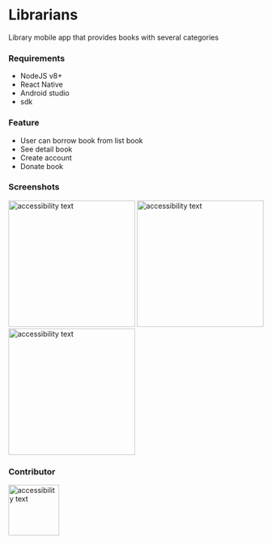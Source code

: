 # Librarians
Library mobile app that provides books with several categories

### Requirements
- NodeJS v8+
- React Native
- Android studio
- sdk

### Feature
- User can borrow book from list book
- See detail book
- Create account
- Donate book

### Screenshots
<p align="left">
  <img src="https://raw.githubusercontent.com/rezhariansyah/React-Native-Book-Library-Front-End/master/src/assets/documentations/Screenshot_1564673518.png" width="250" alt="accessibility text">
  <img src="https://raw.githubusercontent.com/rezhariansyah/React-Native-Book-Library-Front-End/master/src/assets/documentations/Screenshot_1564673536.png" width="250" alt="accessibility text">
  <img src="https://raw.githubusercontent.com/rezhariansyah/React-Native-Book-Library-Front-End/master/src/assets/documentations/Screenshot_1564673545.png" width="250" alt="accessibility text">
</p>

### Contributor
<p align="left">
  <img src="https://avatars0.githubusercontent.com/u/42859545?s=460&v=4" width="100" alt="accessibility text">
